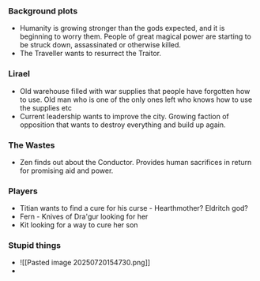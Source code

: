 ### Background plots
- Humanity is growing stronger than the gods expected, and it is beginning to worry them. People of great magical power are starting to be struck down, assassinated or otherwise killed. 
- The Traveller wants to resurrect the Traitor. 

### Lirael 
- Old warehouse filled with war supplies that people have forgotten how to use. Old man who is one of the only ones left who knows how to use the supplies etc
- Current leadership wants to improve the city. Growing faction of opposition that wants to destroy everything and build up again.

### The Wastes
- Zen finds out about the Conductor. Provides human sacrifices in return for promising aid and power. 

### Players
- Titian wants to find a cure for his curse - Hearthmother? Eldritch god? 
- Fern - Knives of Dra'gur looking for her
- Kit looking for a way to cure her son


### Stupid things
- ![[Pasted image 20250720154730.png]]
- 